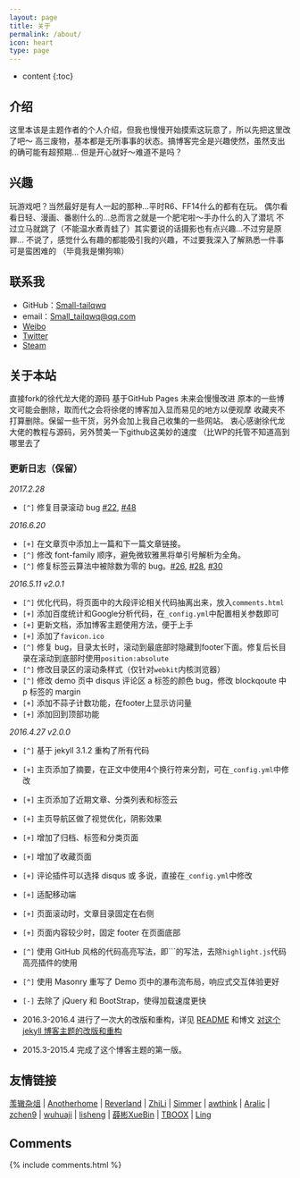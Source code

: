 ```yaml
---
layout: page
title: 关于
permalink: /about/
icon: heart
type: page
---
```


* content
{:toc}

## 介绍

这里本该是主题作者的个人介绍，但我也慢慢开始摸索这玩意了，所以先把这里改了吧～
高三废物，基本都是无所事事的状态。搞博客完全是兴趣使然，虽然支出的确可能有超预期…
但是开心就好～难道不是吗？

## 兴趣

玩游戏吧？当然最好是有人一起的那种…平时R6、FF14什么的都有在玩。
偶尔看看日轻、漫画、番剧什么的…总而言之就是一个肥宅啦～手办什么的入了潜坑
不过立马就跳了（不能温水煮青蛙了）其实要说的话摄影也有点兴趣…不过穷是原罪…
不说了，感觉什么有趣的都能吸引我的兴趣，不过要我深入了解熟悉一件事可是蛮困难的
（毕竟我是懒狗嘛）

## 联系我

* GitHub：[Small-tailqwq](https://github.com/Small-tailqwq)
* email：Small_tailqwq@qq.com
* [Weibo](http://weibo.com/u/5610377163)
* [Twitter](https://twitter.com/123_Smalltail)
* [Steam](http://weibo.com/u/5610377163)

## 关于本站

直接fork的徐代龙大佬的源码
基于GitHub Pages
未来会慢慢改进
原本的一些博文可能会删除，取而代之会将徐佬的博客加入显而易见的地方以便观摩
收藏夹不打算删除。保留一些干货，另外会加上我自己收集的一些网站。
衷心感谢徐代龙大佬的教程与源码，另外赞美一下github这美妙的速度
（比WP的托管不知道高到哪里去了

### 更新日志（保留）

*2017.2.28*

- `[^]` 修复目录滚动 bug [#22](https://github.com/Gaohaoyang/gaohaoyang.github.io/issues/22), [#48](https://github.com/Gaohaoyang/gaohaoyang.github.io/issues/48)

*2016.6.20*

* `[+]` 在文章页中添加上一篇和下一篇文章链接。
* `[^]` 修改 font-family 顺序，避免微软雅黑将单引号解析为全角。
* `[^]` 修复标签云算法中被除数为零的 bug。[#26](https://github.com/Gaohaoyang/gaohaoyang.github.io/issues/26), [#28](https://github.com/Gaohaoyang/gaohaoyang.github.io/issues/28), [#30](https://github.com/Gaohaoyang/gaohaoyang.github.io/issues/30)

*2016.5.11 v2.0.1*

* `[^]` 优化代码，将页面中的大段评论相关代码抽离出来，放入`comments.html`
* `[+]` 添加百度统计和Google分析代码，在`_config.yml`中配置相关参数即可
* `[+]` 更新文档，添加博客主题使用方法，便于上手
* `[+]` 添加了`favicon.ico`
* `[^]` 修复 bug，目录太长时，滚动到最底部时隐藏到footer下面。修复后长目录在滚动到底部时使用`position:absolute`
* `[^]` 修改目录区的滚动条样式（仅针对`webkit`内核浏览器）
* `[^]` 修改 demo 页中 disqus 评论区 a 标签的颜色 bug，修改 blockqoute 中 p 标签的 margin
* `[+]` 添加不蒜子计数功能，在footer上显示访问量
* `[+]` 添加回到顶部功能

*2016.4.27 v2.0.0*

* `[^]` 基于 jekyll 3.1.2 重构了所有代码
* `[+]` 主页添加了摘要，在正文中使用4个换行符来分割，可在`_config.yml`中修改
* `[+]` 主页添加了近期文章、分类列表和标签云
* `[+]` 主页导航区做了视觉优化，阴影效果
* `[+]` 增加了归档、标签和分类页面
* `[+]` 增加了收藏页面
* `[+]` 评论插件可以选择 disqus 或 多说，直接在`_config.yml`中修改
* `[+]` 适配移动端
* `[+]` 页面滚动时，文章目录固定在右侧
* `[+]` 页面内容较少时，固定 footer 在页面底部
* `[^]` 使用 GitHub 风格的代码高亮写法，即\`\`\`的写法，去除`highlight.js`代码高亮插件的使用
* `[^]` 使用 Masonry 重写了 Demo 页中的瀑布流布局，响应式交互体验更好
* `[-]` 去除了 jQuery 和 BootStrap，使得加载速度更快

* 2016.3-2016.4 进行了一次大的改版和重构，详见 [README](https://github.com/Gaohaoyang/gaohaoyang.github.io/blob/master/README.md) 和博文 [对这个 jekyll 博客主题的改版和重构](http://gaohaoyang.github.io/2016/03/12/jekyll-theme-version-2.0/)
* 2015.3-2015.4 完成了这个博客主题的第一版。

## 友情链接

[羡辙杂俎](http://zhangwenli.com/blog) \| [Anotherhome](https://www.anotherhome.net) \| [Reverland](http://reverland.org/) \| [ZhiLi](http://lizhipower.github.io/) \| [Simmer](http://simmer-jun.github.io/) \| [awthink](http://awthink.net/) \| [Aralic](http://aralic.github.io/) \| [zchen9](http://www.chen9.info/) \| [wuhuaji](http://wuhuaji.me/) \| [lisheng](http://www.lishengcn.cn/) \| [薛彬XueBin](http://axuebin.com/blog/) \| [TBOOX](http://www.tboox.org/cn/) \|  [Ling](http://linglinyp.com/)

## Comments

{% include comments.html %}
